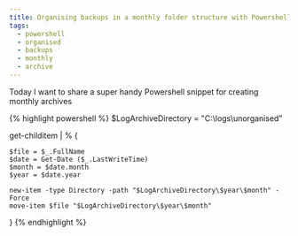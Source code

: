```yaml
---
title: Organising backups in a monthly folder structure with Powershell
tags:
  - powershell
  - organised
  - backups
  - monthly
  - archive
---
```


Today I want to share a super handy Powershell snippet for creating monthly archives

<!--more-->

{% highlight powershell %}
$LogArchiveDirectory = "C:\logs\unorganised"

get-childitem | % {

    $file = $_.FullName
    $date = Get-Date ($_.LastWriteTime)
    $month = $date.month
    $year = $date.year

    new-item -type Directory -path "$LogArchiveDirectory\$year\$month" -Force
    move-item $file "$LogArchiveDirectory\$year\$month"
}
{% endhighlight %}

